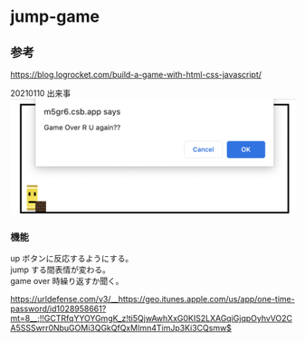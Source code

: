 # jump-game

## 参考

https://blog.logrocket.com/build-a-game-with-html-css-javascript/

20210110 出来事
![jump2](/screen/jump2.png)

### 機能

up ボタンに反応するようにする。  
jump する間表情が変わる。  
game over 時繰り返すか聞く。

https://urldefense.com/v3/__https://geo.itunes.apple.com/us/app/one-time-password/id1028958661?mt=8__;!!GCTRfqYYOYGmgK_z!ti5QjwAwhXxG0KIS2LXAGqiGjqpOyhvVO2CA5SSSwrr0NbuGOMi3QGkQfQxMImn4TimJp3Ki3CQsmw$ 
